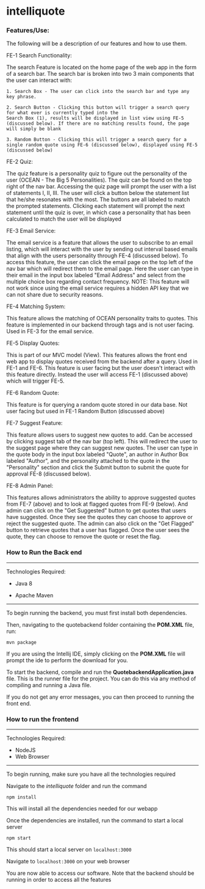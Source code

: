 # intelliquote

### Features/Use:

The following will be a description of our features and how to use them.

FE-1 Search Functionality:

The search Feature is located on the home page of the web app in the form of a search bar. The search bar is
broken into two 3 main components that the user can interact with:

    1. Search Box - The user can click into the search bar and type any key phrase.

    2. Search Button - Clicking this button will trigger a search query for what ever is currently typed into the
    Search Box (1), results will be displayed in list view using FE-5 (discussed below). If there are no matching results found, the page will simply be blank

    3. Random Button - Clicking this will trigger a search query for a single random quote using FE-6 (discussed below), displayed using FE-5 (discussed below)

FE-2 Quiz:

The quiz feature is a personality quiz to figure out the personality of the user (OCEAN - The Big 5 Personalities).
The quiz can be found on the top right of the nav bar. Accessing the quiz page will prompt the user with a list of
statements I, II, III. The user will click a button below the statement list that he/she resonates with the most.
The buttons are all labeled to match the prompted statements. Clicking each statement will prompt the next statement
until the quiz is over, in which case a personality that has been calculated to match the user will be displayed

FE-3 Email Service:

The email service is a feature that allows the user to subscribe to an email listing, which will interact with the user
by sending out interval based emails that align with the users personality through FE-4 (discussed below). To access
this feature, the user can click the email page on the top left of the nav bar which will redirect them to the email
page. Here the user can type in their email in the input box labeled "Email Address" and select from the multiple choice
box regarding contact frequency. NOTE: This feature will not work since using the email service requires a hidden API key
that we can not share due to security reasons.

FE-4 Matching System:

This feature allows the matching of OCEAN personality traits to quotes. This feature is implemented in our backend through
tags and is not user facing. Used in FE-3 for the email service.

FE-5 Display Quotes:

This is part of our MVC model (View). This features allows the front end web app to display quotes received from the backend
after a query. Used in FE-1 and FE-6. This feature is user facing but the user doesn't interact with this feature directly. Instead
the user will access FE-1 (discussed above) which will trigger FE-5.

FE-6 Random Quote:

This feature is for querying a random quote stored in our data base. Not user facing but used in FE-1 Random Button (discussed above)

FE-7 Suggest Feature:

This feature allows users to suggest new quotes to add. Can be accessed by clicking suggest tab of the nav bar (top left).
This will redirect the user to the suggest page where they can suggest new quotes. The user can type in the quote body in the input box labeled
"Quote", an author in Author Box labeled "Author", and the personality attached to the quote in the "Personality" section and click the Submit button to submit the quote for approval FE-8 (discussed below).

FE-8 Admin Panel:

This features allows administrators the ability to approve suggested quotes from FE-7 (above) and to look at flagged quotes from FE-9 (below).
And admin can click on the "Get Suggested" button to get quotes that users have suggested. Once they see the quotes they can choose to approve or reject the suggested quote.
The admin can also click on the "Get Flagged" button to retrieve quotes that a user has flagged. Once the user sees the quote, they can choose to remove the quote or reset the flag.

### How to Run the Back end

---

Technologies Required:

- Java 8

- Apache Maven

---

To begin running the backend, you must first install both dependencies.

Then, navigating to the quotebackend folder containing the **POM.XML** file, run:

```
mvn package
```

If you are using the Intellij IDE, simply clicking on the **POM.XML** file will prompt the ide to perform the download for you.

To start the backend, compile and run the **QuotebackendApplication.java** file. This is the runner file for the project. You can do this via any method of compiling and running a Java file.

If you do not get any error messages, you can then proceed to running the front end.

### How to run the frontend

---

Technologies Required:

- NodeJS
- Web Browser

---

To begin running, make sure you have all the technologies required

Navigate to the _intelliquote_ folder and run the command

```
npm install
```

This will install all the dependencies needed for our webapp

Once the dependencies are installed, run the command to start a local server

```
npm start
```

This should start a local server on `localhost:3000`

Navigate to `localhost:3000` on your web browser

You are now able to access our software. Note that the backend should be running in order to access all the features
